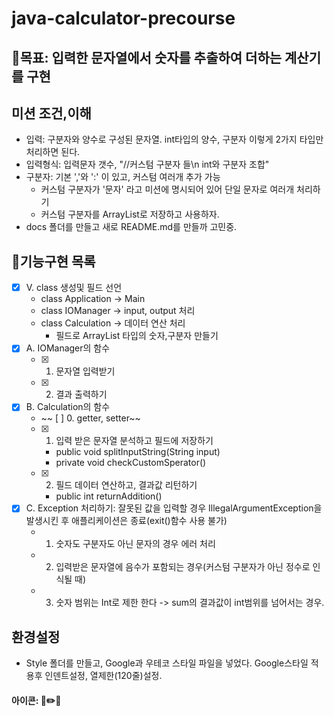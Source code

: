 # java-calculator-precourse


## 🎯목표: 입력한 문자열에서 숫자를 추출하여 더하는 계산기를 구현
## 미션 조건,이해
- 입력: 구분자와 양수로 구성된 문자열. int타입의 양수, 구분자 이렇게 2가지 타입만 처리하면 된다.
- 입력형식: 입력문자 갯수, "//커스텀 구분자 들\n int와 구분자 조합"
- 구분자: 기본 ','와 ':' 이 있고, 커스텀 여러개 추가 가능
    - 커스텀 구분자가 '문자' 라고 미션에 명시되어 있어 단일 문자로 여러개 처리하기
    - 커스텀 구분자를 ArrayList로 저장하고 사용하자.
- docs 폴더를 만들고 새로 README.md를 만들까 고민중.

## 🚀기능구현 목록
- [X] V. class 생성및 필드 선언
    - class Application -> Main
    - class IOManager -> input, output 처리
    - class Calculation -> 데이터 연산 처리
        - 필드로 ArrayList 타입의 숫자,구분자 만들기
- [X] A. IOManager의 함수 
    - [X] 1. 문자열 입력받기
    - [X] 2. 결과 출력하기
- [X] B. Calculation의 함수
    - ~~ [ ] 0. getter, setter~~
    - [X] 1. 입력 받은 문자열 분석하고 필드에 저장하기
        - public void splitInputString(String input)
        - private void checkCustomSperator()
    - [X] 2. 필드 데이터 연산하고, 결과값 리턴하기
        - public int returnAddition()
- [X] C. Exception 처리하기: 잘못된 값을 입력할 경우 IllegalArgumentException을 발생시킨 후 애플리케이션은 종료(exit()함수 사용 불가) 
    - 1. 숫자도 구분자도 아닌 문자의 경우 에러 처리 
    - 2. 입력받은 문자열에 음수가 포함되는 경우(커스텀 구분자가 아닌 정수로 인식될 때)
    - 3. 숫자 범위는 Int로 제한 한다 -> sum의 결과값이 int범위를 넘어서는 경우.

## 환경설정
- Style 폴더를 만들고, Google과 우테코 스타일 파일을 넣었다. Google스타일 적용후 인덴트설정, 열제한(120줄)설정.




#### 아이콘: 📮✏️🎯